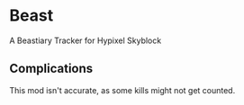 # Beast
A Beastiary Tracker for Hypixel Skyblock

## Complications
This mod isn't accurate, as some kills might not get counted.
